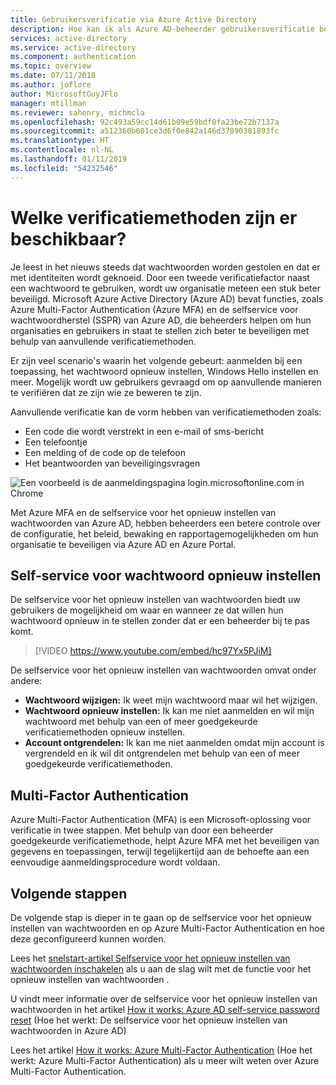 ```yaml
---
title: Gebruikersverificatie via Azure Active Directory
description: Hoe kan ik als Azure AD-beheerder gebruikersverificatie beschermen en tegelijkertijd ervoor zorgen dat dit minder gevolgen heeft voor eindgebruikers?
services: active-directory
ms.service: active-directory
ms.component: authentication
ms.topic: overview
ms.date: 07/11/2018
ms.author: joflore
author: MicrosoftGuyJFlo
manager: mtillman
ms.reviewer: sahenry, michmcla
ms.openlocfilehash: 92c493a59cc14d61b09e59bdf0fa23be72b7137a
ms.sourcegitcommit: a512360b601ce3d6f0e842a146d37890381893fc
ms.translationtype: HT
ms.contentlocale: nl-NL
ms.lasthandoff: 01/11/2019
ms.locfileid: "54232546"
---
```

# <a name="what-methods-are-available-for-authentication"></a>Welke verificatiemethoden zijn er beschikbaar?

Je leest in het nieuws steeds dat wachtwoorden worden gestolen en dat er met identiteiten wordt geknoeid. Door een tweede verificatiefactor naast een wachtwoord te gebruiken, wordt uw organisatie meteen een stuk beter beveiligd. Microsoft Azure Active Directory (Azure AD) bevat functies, zoals Azure Multi-Factor Authentication (Azure MFA) en de selfservice voor wachtwoordherstel (SSPR) van Azure AD, die beheerders helpen om hun organisaties en gebruikers in staat te stellen zich beter te beveiligen met behulp van aanvullende verificatiemethoden.

Er zijn veel scenario's waarin het volgende gebeurt: aanmelden bij een toepassing, het wachtwoord opnieuw instellen, Windows Hello instellen en meer. Mogelijk wordt uw gebruikers gevraagd om op aanvullende manieren te verifiëren dat ze zijn wie ze beweren te zijn.

Aanvullende verificatie kan de vorm hebben van verificatiemethoden zoals:

* Een code die wordt verstrekt in een e-mail of sms-bericht
* Een telefoontje
* Een melding of de code op de telefoon
* Het beantwoorden van beveiligingsvragen

![Een voorbeeld is de aanmeldingspagina login.microsoftonline.com in Chrome](media/overview-authentication/overview-login.png)

Met Azure MFA en de selfservice voor het opnieuw instellen van wachtwoorden van Azure AD, hebben beheerders een betere controle over de configuratie, het beleid, bewaking en rapportagemogelijkheden om hun organisatie te beveiligen via Azure AD en Azure Portal.

## <a name="self-service-password-reset"></a>Self-service voor wachtwoord opnieuw instellen

De selfservice voor het opnieuw instellen van wachtwoorden biedt uw gebruikers de mogelijkheid om waar en wanneer ze dat willen hun wachtwoord opnieuw in te stellen zonder dat er een beheerder bij te pas komt.

> [!VIDEO https://www.youtube.com/embed/hc97Yx5PJiM]

De selfservice voor het opnieuw instellen van wachtwoorden omvat onder andere:

* **Wachtwoord wijzigen:** Ik weet mijn wachtwoord maar wil het wijzigen.
* **Wachtwoord opnieuw instellen:** Ik kan me niet aanmelden en wil mijn wachtwoord met behulp van een of meer goedgekeurde verificatiemethoden opnieuw instellen.
* **Account ontgrendelen:** Ik kan me niet aanmelden omdat mijn account is vergrendeld en ik wil dit ontgrendelen met behulp van een of meer goedgekeurde verificatiemethoden.

## <a name="multi-factor-authentication"></a>Multi-Factor Authentication

Azure Multi-Factor Authentication (MFA) is een Microsoft-oplossing voor verificatie in twee stappen. Met behulp van door een beheerder goedgekeurde verificatiemethode, helpt Azure MFA met het beveiligen van gegevens en toepassingen, terwijl tegelijkertijd aan de behoefte aan een eenvoudige aanmeldingsprocedure wordt voldaan.

## <a name="next-steps"></a>Volgende stappen

De volgende stap is dieper in te gaan op de selfservice voor het opnieuw instellen van wachtwoorden en op Azure Multi-Factor Authentication en hoe deze geconfigureerd kunnen worden.

Lees het [snelstart-artikel Selfservice voor het opnieuw instellen van wachtwoorden inschakelen](quickstart-sspr.md) als u aan de slag wilt met de functie voor het opnieuw instellen van wachtwoorden .

U vindt meer informatie over de selfservice voor het opnieuw instellen van wachtwoorden in het artikel [How it works: Azure AD self-service password reset](concept-sspr-howitworks.md) (Hoe het werkt: De selfservice voor het opnieuw instellen van wachtwoorden in Azure AD)

Lees het artikel [How it works: Azure Multi-Factor Authentication](concept-mfa-howitworks.md) (Hoe het werkt: Azure Multi-Factor Authentication) als u meer wilt weten over Azure Multi-Factor Authentication.